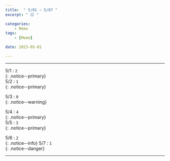 ```yaml
---
title:  " 5/01 ~ 5/07 "
excerpt: " 😐 "

categories:
    - Memo
tags:
    - [Memo]

date: 2023-05-01

---
```

- - -
<!-- 약 -->

5/1 : `2`   
{: .notice--primary}  
5/2 : `1`   
{: .notice--primary}  

5/3 : `0`   
{: .notice--warning}  

5/4 : `4`   
{: .notice--primary}  
5/5 : `3`  
{: .notice--primary} 


5/6 : `2`      
{: .notice--info} 
5/7 : `1`   
{: .notice--danger}  


<!-- {: .notice}
{: .notice--primary}
{: .notice--info}
{: .notice--warning}
{: .notice--success}
{: .notice--danger} 
😄 😐 🙁 😡
-->
- - -
